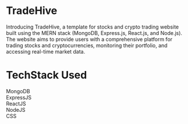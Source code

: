 TradeHive
======
Introducing TradeHive, a template for stocks and crypto trading website built using the MERN stack (MongoDB, Express.js, React.js, and Node.js). The website aims to provide users with a comprehensive platform for trading stocks and cryptocurrencies, monitoring their portfolio, and accessing real-time market data.

TechStack Used
======
MongoDB<br/>
ExpressJS<br/>
ReactJS<br/>
NodeJS<br/>
CSS<br/>
<br/>

